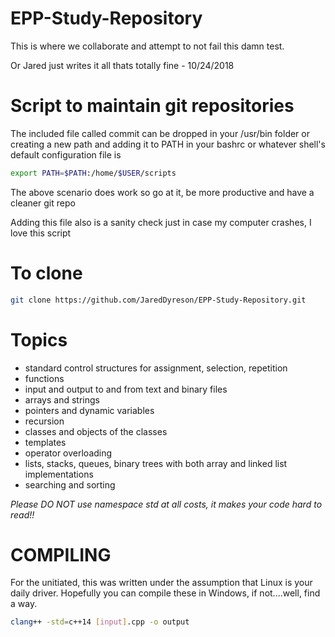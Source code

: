 # EPP-Study-Repository
This is where we collaborate and attempt to not fail this damn test.

Or Jared just writes it all thats totally fine - 10/24/2018

# Script to maintain git repositories
The included file called commit can be dropped in your /usr/bin folder or creating a new path and adding it to PATH in your bashrc or whatever shell's default configuration file is
```bash
export PATH=$PATH:/home/$USER/scripts
```
The above scenario does work so go at it, be more productive and have a cleaner git repo

Adding this file also is a sanity check just in case my computer crashes, I love this script
# To clone
```bash
git clone https://github.com/JaredDyreson/EPP-Study-Repository.git
```

# Topics
- standard control structures for assignment, selection, repetition
- functions
- input and output to and from text and binary files
- arrays and strings
- pointers and dynamic variables
- recursion
- classes and objects of the classes
- templates
- operator overloading
- lists, stacks, queues, binary trees with both array and linked list implementations
- searching and sorting

_Please DO NOT use namespace std at all costs, it makes your code hard to read!!_

# COMPILING
For the unitiated, this was written under the assumption that Linux is your daily driver. Hopefully you can compile these in Windows, if not....well, find a way.
```bash
clang++ -std=c++14 [input].cpp -o output
```
